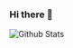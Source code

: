 ### Hi there 👋

<!--
**xzhangsir/xzhangsir** is a ✨ _special_ ✨ repository because its `README.md` (this file) appears on your GitHub profile.

Here are some ideas to get you started:

- 🔭 I’m currently working on ...
- 🌱 I’m currently learning ...
- 👯 I’m looking to collaborate on ...
- 🤔 I’m looking for help with ...
- 💬 Ask me about ...
- 📫 How to reach me: ...
- 😄 Pronouns: ...
- ⚡ Fun fact: ...
-->

![Github Stats](https://github-readme-stats.vercel.app/api?username=xzhangsir&show_icons=true&theme=vue-dark&count_private=false)

<!--![Most Used Languages](https://github-readme-stats.vercel.app/api/top-langs/?username=xzhangsir&theme=dark) --!>
